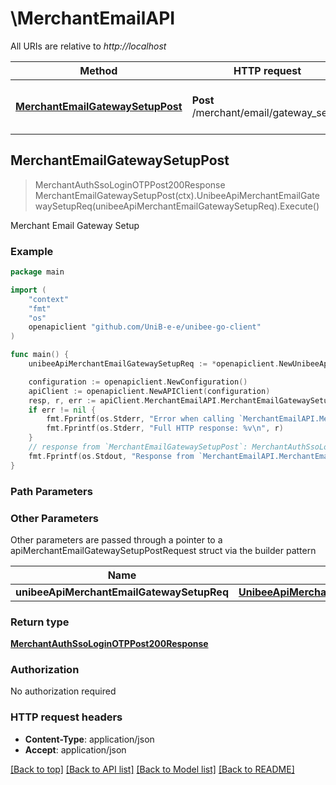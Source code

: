 # \MerchantEmailAPI

All URIs are relative to *http://localhost*

Method | HTTP request | Description
------------- | ------------- | -------------
[**MerchantEmailGatewaySetupPost**](MerchantEmailAPI.md#MerchantEmailGatewaySetupPost) | **Post** /merchant/email/gateway_setup | Merchant Email Gateway Setup



## MerchantEmailGatewaySetupPost

> MerchantAuthSsoLoginOTPPost200Response MerchantEmailGatewaySetupPost(ctx).UnibeeApiMerchantEmailGatewaySetupReq(unibeeApiMerchantEmailGatewaySetupReq).Execute()

Merchant Email Gateway Setup

### Example

```go
package main

import (
	"context"
	"fmt"
	"os"
	openapiclient "github.com/UniB-e-e/unibee-go-client"
)

func main() {
	unibeeApiMerchantEmailGatewaySetupReq := *openapiclient.NewUnibeeApiMerchantEmailGatewaySetupReq("Data_example", "GatewayName_example") // UnibeeApiMerchantEmailGatewaySetupReq | 

	configuration := openapiclient.NewConfiguration()
	apiClient := openapiclient.NewAPIClient(configuration)
	resp, r, err := apiClient.MerchantEmailAPI.MerchantEmailGatewaySetupPost(context.Background()).UnibeeApiMerchantEmailGatewaySetupReq(unibeeApiMerchantEmailGatewaySetupReq).Execute()
	if err != nil {
		fmt.Fprintf(os.Stderr, "Error when calling `MerchantEmailAPI.MerchantEmailGatewaySetupPost``: %v\n", err)
		fmt.Fprintf(os.Stderr, "Full HTTP response: %v\n", r)
	}
	// response from `MerchantEmailGatewaySetupPost`: MerchantAuthSsoLoginOTPPost200Response
	fmt.Fprintf(os.Stdout, "Response from `MerchantEmailAPI.MerchantEmailGatewaySetupPost`: %v\n", resp)
}
```

### Path Parameters



### Other Parameters

Other parameters are passed through a pointer to a apiMerchantEmailGatewaySetupPostRequest struct via the builder pattern


Name | Type | Description  | Notes
------------- | ------------- | ------------- | -------------
 **unibeeApiMerchantEmailGatewaySetupReq** | [**UnibeeApiMerchantEmailGatewaySetupReq**](UnibeeApiMerchantEmailGatewaySetupReq.md) |  | 

### Return type

[**MerchantAuthSsoLoginOTPPost200Response**](MerchantAuthSsoLoginOTPPost200Response.md)

### Authorization

No authorization required

### HTTP request headers

- **Content-Type**: application/json
- **Accept**: application/json

[[Back to top]](#) [[Back to API list]](../README.md#documentation-for-api-endpoints)
[[Back to Model list]](../README.md#documentation-for-models)
[[Back to README]](../README.md)

